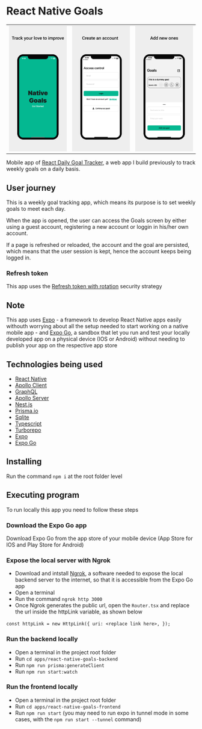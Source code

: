 # React Native Goals

<table width="100%">
  <tr>
  <td width="33%">
    <img src="assets/preview_1.png">
  </td>
  <td width="33%">
    <img src="assets/preview_2.png">
  </td>
  <td width="33%">
    <img src="assets/preview_4.png">
  </td>
  </tr>
</table>

Mobile app of [React Daily Goal Tracker](https://github.com/davide2894/react-daily-goal-tracker), a web app I build previously to track weekly goals on a daily basis.

## User journey

This is a weekly goal tracking app, which means its purpose is to set weekly goals to meet each day.

When the app is opened, the user can access the Goals screen by either using a guest account, registering a new account or loggin in his/her own account.

If a page is refreshed or reloaded, the account and the goal are persisted, which means that the user session is kept, hence the account keeps being logged in.

### Refresh token

This app uses the [Refresh token with rotation](https://auth0.com/docs/secure/tokens/refresh-tokens/refresh-token-rotation#:~:text=Refresh%20token%20rotation%20is%20a,shorter%2Dlived%20access%20tokens%20expire.) security strategy

## Note

This app uses [Expo](https://docs.expo.dev/) - a framework to develop React Native apps easily withouth worrying about all the setup needed to start working on a native mobile app - and [Expo Go](https://docs.expo.dev/get-started/expo-go/), a sandbox that let you run and test your locally developed app on a physical device (IOS or Android) without needing to publish your app on the respective app store

## Technologies being used

- [React Native](https://reactnative.dev/)
- [Apollo Client](https://www.apollographql.com/docs/react/)
- [GraphQL](https://graphql.org/)
- [Apollo Server](https://www.apollographql.com/docs/apollo-server/)
- [Nest.js](https://docs.nestjs.com/)
- [Prisma.io](https://www.prisma.io/)
- [Sqlite](https://www.sqlite.org/index.html)
- [Typescript](https://www.typescriptlang.org/)
- [Turborepo](https://turbo.build/repo)
- [Expo](https://docs.expo.dev/)
- [Expo Go](https://docs.expo.dev/get-started/expo-go/)

## Installing

Run the command `npm i` at the root folder level

## Executing program

To run locally this app you need to follow these steps

### Download the Expo Go app

Download Expo Go from the app store of your mobile device (App Store for IOS and Play Store for Android)

### Expose the local server with Ngrok

- Download and intstall [Ngrok](https://ngrok.com/download), a software needed to expose the local backend server to the internet, so that it is accessible from the Expo Go app
- Open a terminal
- Run the command `ngrok http 3000`
- Once Ngrok generates the public url, open the `Router.tsx` and replace the url inside the httpLink variable, as shown below

`const httpLink = new HttpLink({
uri: <replace link here>,
});`

### Run the backend locally

- Open a terminal in the project root folder
- Run `cd apps/react-native-goals-backend`
- Run `npm run prisma:generateClient`
- Run `npm run start:watch`

### Run the frontend locally

- Open a terminal in the project root folder
- Run `cd apps/react-native-goals-frontend`
- Run `npm run start` (you may need to run expo in tunnel mode in some cases, with the `npm run start --tunnel` command)
